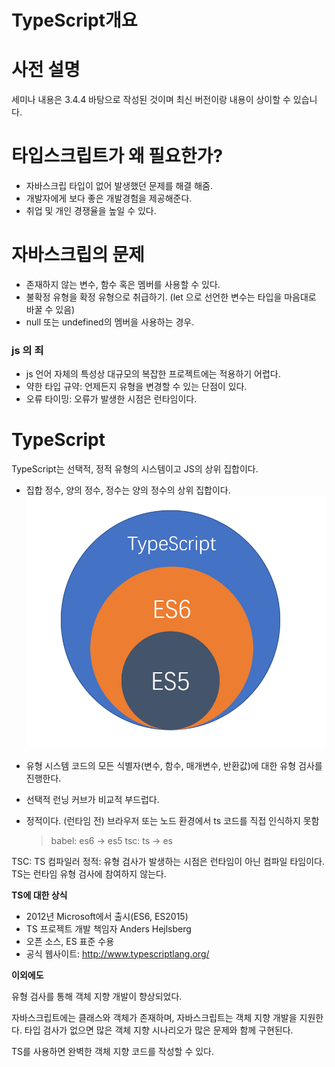 # TypeScript개요

# 사전 설명

세미나 내용은 3.4.4 바탕으로 작성된 것이며 최신 버전이랑 내용이 상이할 수 있습니다.

# 타입스크립트가 왜 필요한가?

- 자바스크립 타입이 없어 발생했던 문제를 해결 해줌.
- 개발자에게 보다 좋은 개발경험을 제공해준다.
- 취업 및 개인 경쟁율을 높일 수 있다.

# 자바스크립의 문제

- 존재하지 않는 변수, 함수 혹은 멤버를 사용할 수 있다.
- 불확정 유형을 확정 유형으로 취급하기. (let 으로 선언한 변수는 타입을 마음대로 바꿀 수 있음)
- null 또는 undefined의 멤버을 사용하는 경우.

### js 의 죄

- js 언어 자체의 특성상 대규모의 복잡한 프로젝트에는 적용하기 어렵다.
- 약한 타입 규약: 언제든지 유형을 변경할 수 있는 단점이 있다.
- 오류 타이밍: 오류가 발생한 시점은 런타임이다.

# TypeScript

TypeScript는 선택적, 정적 유형의 시스템이고 JS의 상위 집합이다.

- 집합
  정수, 양의 정수, 정수는 양의 정수의 상위 집합이다.
  ![Alt text](assets/relation.png)

- 유형 시스템
  코드의 모든 식별자(변수, 함수, 매개변수, 반환값)에 대한 유형 검사를 진행한다.

- 선택적
  런닝 커브가 비교적 부드럽다.

- 정적이다. (런타임 전)
  브라우저 또는 노드 환경에서 ts 코드를 직접 인식하지 못함
  > babel: es6 -> es5
  > tsc: ts -> es

TSC: TS 컴파일러
정적: 유형 검사가 발생하는 시점은 런타임이 아닌 컴파일 타임이다.
TS는 런타임 유형 검사에 참여하지 않는다.

**TS에 대한 상식**

- 2012년 Microsoft에서 출시(ES6, ES2015)
- TS 프로젝트 개발 책임자 Anders Hejlsberg
- 오픈 소스, ES 표준 수용
- 공식 웹사이트: http://www.typescriptlang.org/

**이외에도**

유형 검사를 통해 객체 지향 개발이 향상되었다.

자바스크립트에는 클래스와 객체가 존재하며, 자바스크립트는 객체 지향 개발을 지원한다. 타입 검사가 없으면 많은 객체 지향 시나리오가 많은 문제와 함께 구현된다.

TS를 사용하면 완벽한 객체 지향 코드를 작성할 수 있다.
